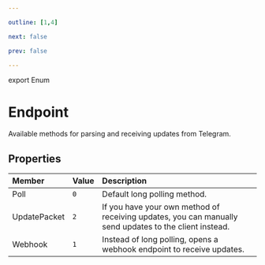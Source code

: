 ```yaml
---

outline: [1,4]

next: false

prev: false

---
```


export Enum
# Endpoint

Available methods for parsing and receiving updates from Telegram.

## Properties

| Member | Value | Description |
| :--- | :--- | :--- |
| Poll | `0` | Default long polling method. |
| UpdatePacket | `2` | If you have your own method of receiving updates, you can manually send updates to the client instead. |
| Webhook | `1` | Instead of long polling, opens a webhook endpoint to receive updates. |

